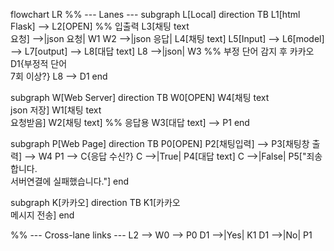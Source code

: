 flowchart LR
  %% --- Lanes ---
  subgraph L[Local]
    direction TB
    L1[html<br/>Flask] --> L2[OPEN]
    %% 입출력
    L3[채팅 text<br/>요청] -->|json 요청| W1
    W2 -->|json 응답| L4[채팅 text]
    L5[Input] --> L6[model] --> L7[output] --> L8[대답 text]
    L8 -->|json| W3
    %% 부정 단어 감지 후 카카오
    D1{부정적 단어<br/>7회 이상?}
    L8 --> D1
  end

  subgraph W[Web Server]
    direction TB
    W0[OPEN]
    W4[채팅 text<br/>json 저장]
    W1[채팅 text<br/>요청받음]
    W2[채팅 text]  %% 응답용
    W3[대답 text] --> P1
  end

  subgraph P[Web Page]
    direction TB
    P0[OPEN]
    P2[채팅입력] --> P3[채팅창 출력] --> W4
    P1 --> C{응답 수신?}
    C -->|True| P4[대답 text]
    C -->|False| P5["죄송합니다.<br/>서버연결에 실패했습니다."]
  end

  subgraph K[카카오]
    direction TB
    K1[카카오<br/>메시지 전송]
  end

  %% --- Cross-lane links ---
  L2 --> W0 --> P0
  D1 -->|Yes| K1
  D1 -->|No| P1
